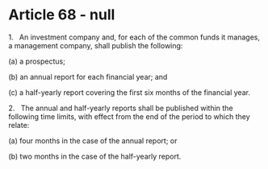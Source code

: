 # Article 68 - null


1.   An investment company and, for each of the common funds it manages, a management company, shall publish the following:

(a) a prospectus;

(b) an annual report for each financial year; and

(c) a half-yearly report covering the first six months of the financial year.

2.   The annual and half-yearly reports shall be published within the following time limits, with effect from the end of the period to which they relate:

(a) four months in the case of the annual report; or

(b) two months in the case of the half-yearly report.
